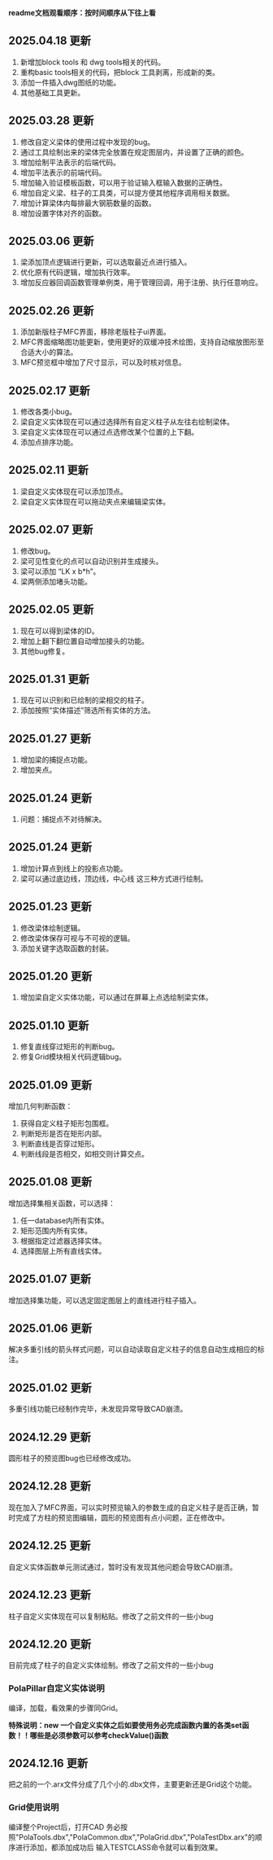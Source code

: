 **readme文档观看顺序：按时间顺序从下往上看**

## 2025.04.18 更新

1. 新增加block tools 和 dwg tools相关的代码。
2. 重构basic tools相关的代码，把block 工具剥离，形成新的类。
3. 添加一件插入dwg图纸的功能。
4. 其他基础工具更新。

## 2025.03.28 更新

1. 修改自定义梁体的使用过程中发现的bug。
2. 通过工具绘制出来的梁体完全放置在规定图层内，并设置了正确的颜色。
3. 增加绘制平法表示的后端代码。
4. 增加平法表示的前端代码。
5. 增加输入验证模板函数，可以用于验证输入框输入数据的正确性。
6. 增加自定义梁、柱子的工具类，可以提方便其他程序调用相关数据。
7. 增加计算梁体内每排最大钢筋数量的函数。
8. 增加设置字体对齐的函数。

## 2025.03.06 更新

1. 梁添加顶点逻辑进行更新，可以选取最近点进行插入。
2. 优化原有代码逻辑，增加执行效率。
3. 增加反应器回调函数管理单例类，用于管理回调，用于注册、执行任意响应。

## 2025.02.26 更新

1. 添加新版柱子MFC界面，移除老版柱子ui界面。
2. MFC界面缩略图功能更新，使用更好的双缓冲技术绘图，支持自动缩放图形至合适大小的算法。
3. MFC预览框中增加了尺寸显示，可以及时核对信息。

## 2025.02.17 更新

1. 修改各类小bug。
2. 梁自定义实体现在可以通过选择所有自定义柱子从左往右绘制梁体。
3. 梁自定义实体现在可以通过点选修改某个位置的上下翻。
4. 添加点排序功能。

## 2025.02.11 更新

1. 梁自定义实体现在可以添加顶点。
2. 梁自定义实体现在可以拖动夹点来编辑梁实体。

## 2025.02.07 更新

1. 修改bug。
2. 梁可见性变化的点可以自动识别并生成接头。
3. 梁可以添加 “LK x  b*h”。
4. 梁两侧添加堵头功能。

## 2025.02.05 更新

1. 现在可以得到梁体的ID。
2. 增加上翻下翻位置自动增加接头的功能。
3. 其他bug修复。

## 2025.01.31 更新

1. 现在可以识别和已绘制的梁相交的柱子。
2. 添加按照“实体描述”筛选所有实体的方法。

## 2025.01.27 更新

1. 增加梁的捕捉点功能。
2. 增加夹点。

## 2025.01.24 更新

1. 问题：捕捉点不对待解决。

## 2025.01.24 更新

1. 增加计算点到线上的投影点功能。
2. 梁可以通过底边线，顶边线，中心线 这三种方式进行绘制。

## 2025.01.23 更新

1. 修改梁体绘制逻辑。
2. 修改梁体保存可视与不可视的逻辑。
3. 添加关键字选取函数的封装。

## 2025.01.20 更新

1. 增加梁自定义实体功能，可以通过在屏幕上点选绘制梁实体。

## 2025.01.10 更新

1. 修复直线穿过矩形的判断bug。
2. 修复Grid模块相关代码逻辑bug。

## 2025.01.09 更新

增加几何判断函数：
1. 获得自定义柱子矩形包围框。
2. 判断矩形是否在矩形内部。
3. 判断直线是否穿过矩形。
4. 判断线段是否相交，如相交则计算交点。

## 2025.01.08 更新

增加选择集相关函数，可以选择：
1. 任一database内所有实体。
2. 矩形范围内所有实体。
3. 根据指定过滤器选择实体。
4. 选择图层上所有直线实体。

## 2025.01.07 更新

增加选择集功能，可以选定固定图层上的直线进行柱子插入。

## 2025.01.06 更新

解决多重引线的箭头样式问题，可以自动读取自定义柱子的信息自动生成相应的标注。

## 2025.01.02 更新

多重引线功能已经制作完毕，未发现异常导致CAD崩溃。

## 2024.12.29 更新

圆形柱子的预览图bug也已经修改成功。

## 2024.12.28 更新

现在加入了MFC界面，可以实时预览输入的参数生成的自定义柱子是否正确，暂时完成了方柱的预览图编辑，圆形的预览图有点小问题，正在修改中。

## 2024.12.25 更新

自定义实体函数单元测试通过，暂时没有发现其他问题会导致CAD崩溃。

## 2024.12.23 更新

柱子自定义实体现在可以复制粘贴。修改了之前文件的一些小bug

## 2024.12.20 更新

目前完成了柱子的自定义实体绘制。修改了之前文件的一些小bug

### PolaPillar自定义实体说明

编译，加载，看效果的步骤同Grid。

**特殊说明：new 一个自定义实体之后如要使用务必完成函数内置的各类set函数！！哪些是必须参数可以参考checkValue()函数**

## 2024.12.16 更新

把之前的一个.arx文件分成了几个小的.dbx文件，主要更新还是Grid这个功能。

### Grid使用说明

编译整个Project后，打开CAD 务必按照"PolaTools.dbx","PolaCommon.dbx","PolaGrid.dbx","PolaTestDbx.arx"的顺序进行添加，都添加成功后 输入TESTCLASS命令就可以看到效果。
